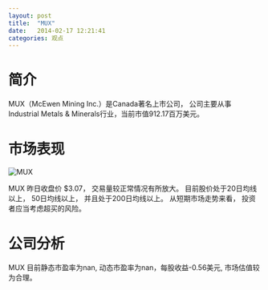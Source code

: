 ```yaml
---
layout: post
title:  "MUX"
date:   2014-02-17 12:21:41
categories: 观点
---
```


# 简介
MUX（McEwen Mining Inc.）是Canada著名上市公司，
公司主要从事Industrial Metals & Minerals行业，当前市值912.17百万美元。

# 市场表现

![MUX](http://finviz.com/chart.ashx?t=MUX&ty=c&ta=1&p=d&s=l)

MUX 昨日收盘价 $3.07，
交易量较正常情况有所放大。
目前股价处于20日均线以上，
50日均线以上，
并且处于200日均线以上。
从短期市场走势来看，
投资者应当考虑超买的风险。

# 公司分析
MUX 目前静态市盈率为nan, 动态市盈率为nan，每股收益-0.56美元,
市场估值较为合理。
